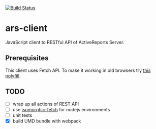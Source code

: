 [![Build Status](https://travis-ci.org/activereports/ars-client.svg?branch=master)](https://travis-ci.org/activereports/ars-client)

# ars-client
JavaScript client to RESTful API of ActiveReports Server.

## Prerequisites
This client uses Fetch API. To make it working in old browsers try [this polyfill](https://github.com/github/fetch).

## TODO
* [ ] wrap up all actions of REST API
* [ ] use [isomorphic-fetch](https://github.com/matthew-andrews/isomorphic-fetch) for nodejs environments
* [ ] unit tests
* [x] build UMD bundle with webpack
